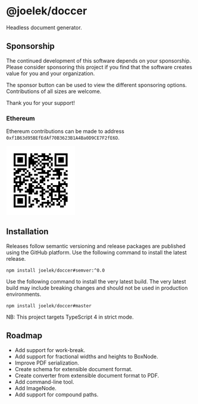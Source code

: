 # @joelek/doccer

Headless document generator.

## Sponsorship

The continued development of this software depends on your sponsorship. Please consider sponsoring this project if you find that the software creates value for you and your organization.

The sponsor button can be used to view the different sponsoring options. Contributions of all sizes are welcome.

Thank you for your support!

### Ethereum

Ethereum contributions can be made to address `0xf1B63d95BEfEdAf70B3623B1A4Ba0D9CE7F2fE6D`.

![](./eth.png)

## Installation

Releases follow semantic versioning and release packages are published using the GitHub platform. Use the following command to install the latest release.

```
npm install joelek/doccer#semver:^0.0
```

Use the following command to install the very latest build. The very latest build may include breaking changes and should not be used in production environments.

```
npm install joelek/doccer#master
```

NB: This project targets TypeScript 4 in strict mode.

## Roadmap

* Add support for work-break.
* Add support for fractional widths and heights to BoxNode.
* Improve PDF serialization.
* Create schema for extensible document format.
* Create converter from extensible document format to PDF.
* Add command-line tool.
* Add ImageNode.
* Add support for compound paths.

